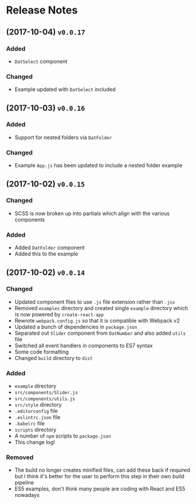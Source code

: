 # Release Notes

## (2017-10-04) `v0.0.17`

### Added

* `DatSelect` component

### Changed

* Example updated with `DatSelect` included

## (2017-10-03) `v0.0.16`

### Added

* Support for nested folders via `DatFolder`

### Changed  

* Example `App.js` has been updated to include a nested folder example

## (2017-10-02) `v0.0.15`

### Changed

* SCSS is now broken up into partials which align with the various components

### Added

* Added `DatFolder` component
* Added this to the example

## (2017-10-02) `v0.0.14`

### Changed

* Updated component files to use `.js` file extension rather than `.jsx`
* Removed `examples` directory and created single `example` directory which is now powered by `create-react-app`
* Rewrote `webpack.config.js` so that it is compatible with Webpack v2
* Updated a bunch of dependencies in `package.json`
* Separated out `Slider` component from `DatNumber` and also added `utils` file
* Switched all event handlers in components to ES7 syntax
* Some code formatting
* Changed `build` directory to `dist`

### Added

* `example` directory
* `src/components/Slider.js`
* `src/components/utils.js`
* `src/style` directory
* `.editorconfig` file
* `.eslintrc.json` file
* `.babelrc` file
* `scripts` directory
* A number of `npm` scripts to `package.json`
* This change log!

### Removed

* The build no longer creates minified files, can add these back if required but I think it's better for the user to perform this step in their own build pipeline
* ES5 examples, don't think many people are coding with React and ES5 nowadays
